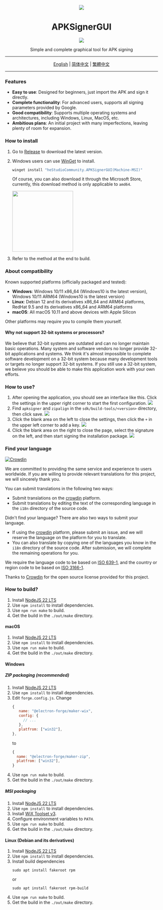 <div align="center">
   <img src="./icons/icon.png" />
   <h1 style="text-align: center">APKSignerGUI</h1>
   <img src="./images/apphome.png" />
   <p style="text-align: center">Simple and complete graphical tool for APK signing</p>
</div>

---

<div align="center">
   <a href="./README.md">English</a> | 
   <a href="./i18n/README/README_CN.md">简体中文</a> | 
   <a href="./i18n/README/README_HK.md">繁體中文</a>
</div>

---

### Features

- **Easy to use**: Designed for beginners, just import the APK and sign it directly.
- **Complete functionality**: For advanced users, supports all signing parameters provided by Google.
- **Good compatibility**: Supports multiple operating systems and architectures, including Windows, Linux, MacOS, etc.
- **Ambitious plans**: An initial project with many imperfections, leaving plenty of room for expansion.

### How to install

1. Go to [Release](https://github.com/hestudio-community/apksigner-gui/releases/latest) to download the latest version.
2. Windows users can use [WinGet](https://learn.microsoft.com/en-us/windows/package-manager/winget/) to install.

   ```powershell
   winget install "heStudioCommunity.APKSignerGUI(Machine-MSI)"
   ```

   Of course, you can also download it through the Microsoft Store, currently, this download method is only applicable to `amd64`.

   <a href="https://apps.microsoft.com/detail/9n3q8bk8dp86?mode=direct">
   <img src="https://get.microsoft.com/images/en-us%20dark.svg" width="200"/>
   </a>

3. Refer to the method at the end to build.

### About compatibility

Known supported platforms (officially packaged and tested):

- **Windows**: Windows 10/11 x86_64 (Windows10 is the latest version), Windows 10/11 ARM64 (Windows10 is the latest version)
- **Linux**: Debian 12 and its derivatives x86_64 and ARM64 platforms, RedHat 9.5 and its derivatives x86_64 and ARM64 platforms
- **macOS**: All macOS 10.11 and above devices with Apple Silicon

Other platforms may require you to compile them yourself.

#### Why not support 32-bit systems or processors?

We believe that 32-bit systems are outdated and can no longer maintain basic operations. Many system and software vendors no longer provide 32-bit applications and systems. We think it's almost impossible to complete software development on a 32-bit system because many development tools or targets no longer support 32-bit systems. If you still use a 32-bit system, we believe you should be able to make this application work with your own efforts.

### How to use?

1. After opening the application, you should see an interface like this. Click the settings in the upper right corner to start the first configuration.
   ![](./images/1.png)
2. Find `apksigner` and `zipalign` in the `sdk/build-tools/<version>` directory, then click save.
   ![](./images/2.png)
3. Click the blank area on the left to close the settings, then click the `+` in the upper left corner to add a key.
   ![](./images/3.png)
4. Click the blank area on the right to close the page, select the signature on the left, and then start signing the installation package.
   ![](./images/apphome.png)

### Find your language

[![Crowdin](https://badges.crowdin.net/apksignergui/localized.svg)](https://crowdin.com/project/apksignergui)

We are committed to providing the same service and experience to users worldwide. If you are willing to provide relevant translations for this project, we will sincerely thank you.

You can submit translations in the following two ways:

- Submit translations on the [crowdin](https://crowdin.com/project/apksignergui) platform.
- Submit translations by editing the text of the corresponding language in the `i18n` directory of the source code.

Didn't find your language? There are also two ways to submit your language.

- If using the [crowdin](https://crowdin.com/project/apksignergui) platform, please submit an issue, and we will reserve the language on the platform for you to translate.
- You can also translate by copying one of the languages you know in the `i18n` directory of the source code. After submission, we will complete the remaining operations for you.

We require the language code to be based on [ISO 639-1](https://en.wikipedia.org/wiki/ISO_639-1), and the country or region code to be based on [ISO 3166-1](https://en.wikipedia.org/wiki/ISO_3166-1).

Thanks to [Crowdin](https://crowdin.com/) for the open source license provided for this project.

### How to build?

1. Install [NodeJS 22 LTS](https://nodejs.org/)
2. Use `npm install` to install dependencies.
3. Use `npm run make` to build.
4. Get the build in the `./out/make` directory.

#### macOS

1. Install [NodeJS 22 LTS](https://nodejs.org/)
2. Use `npm install` to install dependencies.
3. Use `npm run make` to build.
4. Get the build in the `./out/make` directory.

#### Windows

##### ZIP packaging (recommended)

1. Install [NodeJS 22 LTS](https://nodejs.org/)
2. Use `npm install` to install dependencies.
3. Edit `forge.config.js`.
   Change
   ```javascript
   {
      name: "@electron-forge/maker-wix",
      config: {
        // ...
      },
      platfrom: ["win32"],
   },
   ```
   to
   ```javascript
   {
     name: "@electron-forge/maker-zip",
     platfrom: ["win32"],
   }
   ```
4. Use `npm run make` to build.
5. Get the build in the `./out/make` directory.

##### MSI packaging

1. Install [NodeJS 22 LTS](https://nodejs.org/)
2. Use `npm install` to install dependencies.
3. Install [WiX Toolset v3](https://github.com/wixtoolset/wix3/releases/download/wix3141rtm/wix314-binaries.zip).
4. Configure environment variables to `PATH`.
5. Use `npm run make` to build.
6. Get the build in the `./out/make` directory.

#### Linux (Debian and its derivatives)

1. Install [NodeJS 22 LTS](https://nodejs.org/)
2. Use `npm install` to install dependencies.
3. Install build dependencies
   ```shell
   sudo apt install fakeroot rpm
   ```
   or
   ```shell
   sudo apt install fakeroot rpm-build
   ```
4. Use `npm run make` to build.
5. Get the build in the `./out/make` directory.

